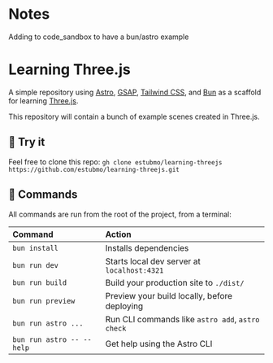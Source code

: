 # Notes

Adding to code_sandbox to have a bun/astro example

# Learning Three.js

A simple repository using [Astro](https://astro.build/), [GSAP](https://gsap.com/), [Tailwind CSS](https://tailwindcss.com/), and [Bun](https://bun.sh/) as a scaffold for learning [Three.js](https://threejs.org/).

This repository will contain a bunch of example scenes created in Three.js.

## 🚀 Try it

Feel free to clone this repo:
`gh clone estubmo/learning-threejs`
`https://github.com/estubmo/learning-threejs.git`

## 🧞 Commands

All commands are run from the root of the project, from a terminal:

| Command                   | Action                                           |
| :------------------------ | :----------------------------------------------- |
| `bun install`             | Installs dependencies                            |
| `bun run dev`             | Starts local dev server at `localhost:4321`      |
| `bun run build`           | Build your production site to `./dist/`          |
| `bun run preview`         | Preview your build locally, before deploying     |
| `bun run astro ...`       | Run CLI commands like `astro add`, `astro check` |
| `bun run astro -- --help` | Get help using the Astro CLI                     |
